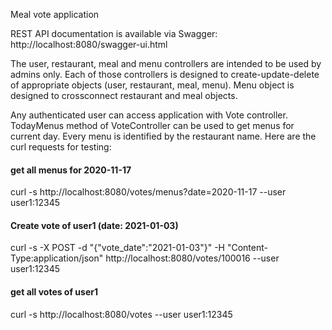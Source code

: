 Meal vote application

REST API documentation is available via Swagger: http://localhost:8080/swagger-ui.html 

The user, restaurant, meal and menu controllers are intended to be used by admins only.
Each of those controllers is designed to create-update-delete of appropriate objects (user, restaurant, meal, menu). 
Menu object is designed to crossconnect restaurant and meal objects.

Any authenticated user can access application with Vote controller. TodayMenus method of VoteController can be used to get menus for current day.
Every menu is identified by the restaurant name.
Here are the curl requests for testing:

#### get all menus for 2020-11-17
curl -s http://localhost:8080/votes/menus?date=2020-11-17 --user user1:12345

#### Create vote of user1 (date: 2021-01-03)
curl -s -X POST -d "{\"vote_date\":\"2021-01-03\"}" -H "Content-Type:application/json" http://localhost:8080/votes/100016 --user user1:12345

#### get all votes of user1
curl -s http://localhost:8080/votes --user user1:12345
